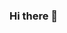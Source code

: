 ### Hi there 👋

<!--
**JosephNToledo/JosephNToledo** is a ✨ _special_ ✨ repository because its `README.md` (this file) appears on your GitHub profile.

Here are some ideas to get you started:

- ⚡ I'm a Biological Sciences - Life Sciences graduate with a minor in chemistry from OntarioTech University looking to make a career switch
- 🔭 I’m currently working on my personal website and a crypto pricing discord bot 
- 🌱 I’m currently learning web developer fundamentals
- 📫 How to reach me: josephnicotoledo@gmail.com
